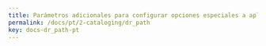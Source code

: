 ```yaml
---
title: Parámetros adicionales para configurar opciones especiales a aplicar sobre la base de datos (dr_path.def)
permalink: /docs/pt/2-cataloging/dr_path
key: docs-dr_path-pt
---
```

